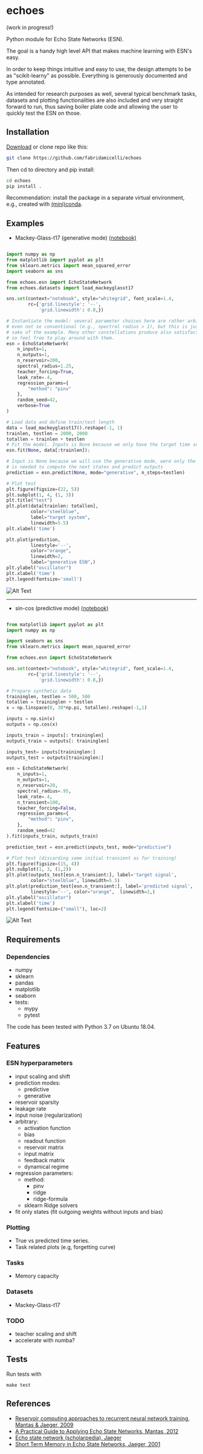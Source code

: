 # echoes 
(work in progress!)

Python module for Echo State Networks (ESN).

The goal is a handy high level API that makes machine learning with ESN's easy.

In order to keep things intuitive and easy to use, the design attempts to be as
"scikit-learny" as possible. Everything is generously documented and type annotated.

As intended for research purposes as well, several typical benchmark tasks, datasets
and plotting functionalities are also included and very straight forward to run, 
thus saving boiler plate code and allowing the user to quickly test the ESN on those.


## Installation
[Download](https://github.com/fabridamicelli/echoes/archive/master.zip) or clone repo like this:
```sh
git clone https://github.com/fabridamicelli/echoes
```

Then cd to directory and pip install:
```sh
cd echoes
pip install .
```
Recommendation: install the package in a separate virtual environment, e.g., created with [(mini)conda](https://conda.io/docs/user-guide/install/index.html).

## Examples
 - Mackey-Glass-t17 (generative mode) [(notebook)](https://github.com/fabridamicelli/echoes/blob/master/examples/MackeyGlass-t17.ipynb)

```python

import numpy as np
from matplotlib import pyplot as plt
from sklearn.metrics import mean_squared_error
import seaborn as sns

from echoes.esn import EchoStateNetwork
from echoes.datasets import load_mackeyglasst17

sns.set(context="notebook", style="whitegrid", font_scale=1.4, 
        rc={'grid.linestyle': '--', 
            'grid.linewidth': 0.8,})

# Instantiate the model: several parameter choices here are rather arbitrary and 
# even not so conventional (e.g., spectral radius > 1), but this is just for the 
# sake of the example. Many other constellations produce also satisfactory results, 
# so feel free to play around with them.
esn = EchoStateNetwork(
    n_inputs=1,
    n_outputs=1,
    n_reservoir=200,
    spectral_radius=1.25,
    teacher_forcing=True,
    leak_rate=.4,
    regression_params={
        "method": "pinv"  
    },
    random_seed=42,
    verbose=True
)

# Load data and define train/test length
data = load_mackeyglasst17().reshape(-1, 1)
trainlen, testlen = 2000, 2000
totallen = trainlen + testlen
# Fit the model. Inputs is None because we only have the target time series
esn.fit(None, data[:trainlen]);

# Input is None because we will use the generative mode, were only the feedback 
# is needed to compute the next states and predict outputs
prediction = esn.predict(None, mode="generative", n_steps=testlen)

# Plot test
plt.figure(figsize=(22, 5))
plt.subplot(1, 4, (1, 3))
plt.title("test")
plt.plot(data[trainlen: totallen],
         color="steelblue",
         label="target system", 
         linewidth=5.5)
plt.xlabel('time')

plt.plot(prediction, 
         linestyle='--',
         color="orange", 
         linewidth=2,
         label="generative ESN",)
plt.ylabel("oscillator")
plt.xlabel('time')
plt.legend(fontsize='small')
```
![Alt Text](https://github.com/fabridamicelli/echoes/blob/master/examples/mackeyglasst17.png)

---
 - sin-cos (predictive mode) [(notebook)](https://github.com/fabridamicelli/echoes/blob/master/examples/sin-cos.ipynb)

```python

from matplotlib import pyplot as plt
import numpy as np

import seaborn as sns
from sklearn.metrics import mean_squared_error

from echoes.esn import EchoStateNetwork

sns.set(context="notebook", style="whitegrid", font_scale=1.4, 
        rc={'grid.linestyle': '--', 
            'grid.linewidth': 0.8,})

# Prepare synthetic data 
traininglen, testlen = 500, 500
totallen = traininglen + testlen
x = np.linspace(0, 30*np.pi, totallen).reshape(-1,1)

inputs = np.sin(x)
outputs = np.cos(x)

inputs_train = inputs[: traininglen]
outputs_train = outputs[: traininglen]

inputs_test= inputs[traininglen:]
outputs_test = outputs[traininglen:]

esn = EchoStateNetwork(
    n_inputs=1,
    n_outputs=1,
    n_reservoir=20,
    spectral_radius=.95,
    leak_rate=.4,
    n_transient=100,
    teacher_forcing=False,
    regression_params={
        "method": "pinv",
    },
    random_seed=42
).fit(inputs_train, outputs_train)

prediction_test = esn.predict(inputs_test, mode="predictive")

# Plot test (discarding same initial transient as for training)
plt.figure(figsize=(15, 4))
plt.subplot(1, 3, (1,2))
plt.plot(outputs_test[esn.n_transient:], label='target signal',
         color="steelblue", linewidth=5.5)
plt.plot(prediction_test[esn.n_transient:], label='predicted signal',
         linestyle='--', color="orange",  linewidth=2,)
plt.ylabel("oscillator")
plt.xlabel('time')
plt.legend(fontsize=("small"), loc=2)

```
![Alt Text](https://github.com/fabridamicelli/echoes/blob/master/examples/sin-cos.png)


## Requirements
### Dependencies
   - numpy
   - sklearn
   - pandas
   - matplotlib
   - seaborn
   - tests:
     - mypy
     - pytest 

The code has been tested with Python 3.7 on Ubuntu 18.04.

## Features
### ESN hyperparameters
 - input scaling and shift
 - prediction modes: 
   - predictive
   - generative
 - reservoir sparsity
 - leakage rate
 - input noise (regularization)
 - arbitrary:
   - activation function
   - bias 
   - readout function
   - reservoir matrix
   - input matrix
   - feedback matrix
   - dynamical regime
 - regression parameters:
   - method: 
     - pinv
     - ridge 
     - ridge-formula
   - sklearn Ridge solvers
 - fit only states (fit outgoing weights without inputs and bias)

### Plotting
 - True vs predicted time series.
 - Task related plots (e.g, forgetting curve)

### Tasks 
 - Memory capacity

### Datasets
 - Mackey-Glass-t17 


### TODO
 - teacher scaling and shift
 - accelerate with numba?


## Tests 
Run tests with 
```
make test
```

## References
  - [Reservoir computing approaches to recurrent neural network training, Mantas & Jaeger, 2009](https://www.sciencedirect.com/science/article/pii/S1574013709000173)
  - [A Practical Guide to Applying Echo State Networks, Mantas, 2012](https://link.springer.com/chapter/10.1007/978-3-642-35289-8_36)
  - [Echo state network (scholarpedia), Jaeger](http://www.scholarpedia.org/article/Echo_state_network)
  - [Short Term Memory in Echo State Networks, Jaeger, 2001](http://publica.fraunhofer.de/eprints/urn_nbn_de_0011-b-731310.pdf)
